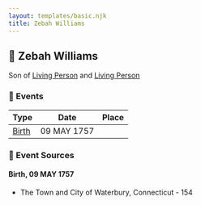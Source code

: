 ```yaml
---
layout: templates/basic.njk
title: Zebah Williams
---
```

## 🔵 Zebah Williams

Son of [Living Person](/people/5/55971024) and [Living Person](/people/6/62871690)

### 📆 Events

Type | Date | Place
------ | ------ | ------
[Birth](#event-192a377d-8a8c-4252-8388-ec1075198ae9) | 09 MAY 1757 |

### 📰 Event Sources

#### <a id="event-192a377d-8a8c-4252-8388-ec1075198ae9"></a> Birth, 09 MAY 1757
* The Town and City of Waterbury, Connecticut  - 154